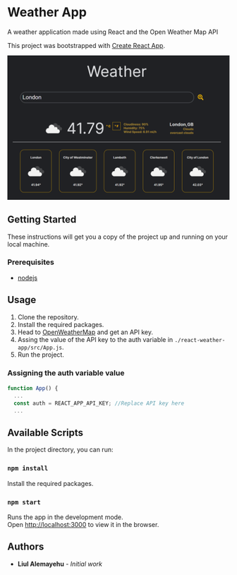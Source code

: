 # Weather App

A weather application made using React and the Open Weather Map API

This project was bootstrapped with [Create React App](https://github.com/facebook/create-react-app).

![App Usage](./demo.gif)

## Getting Started

These instructions will get you a copy of the project up and running on your local machine.

### Prerequisites

- [nodejs](https://nodejs.org/en/)

## Usage

1. Clone the repository.
1. Install the required packages.
1. Head to [OpenWeatherMap](https://openweathermap.org/api) and get an API key.
1. Assing the value of the API key to the auth variable in `./react-weather-app/src/App.js`.
1. Run the project.

### Assigning the auth variable value

```js
function App() {
  ...
  const auth = REACT_APP_API_KEY; //Replace API key here
  ...
```

## Available Scripts

In the project directory, you can run:

### `npm install`

Install the required packages.

### `npm start`

Runs the app in the development mode.\
Open [http://localhost:3000](http://localhost:3000) to view it in the browser.

## Authors

- **Liul Alemayehu** - _Initial work_
